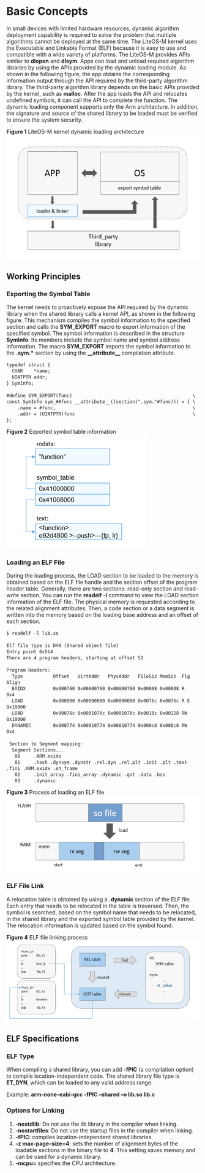 # Basic Concepts<a name="EN-US_TOPIC_0000001136130422"></a>

In small devices with limited hardware resources, dynamic algorithm deployment capability is required to solve the problem that multiple algorithms cannot be deployed at the same time. The LiteOS-M kernel uses the Executable and Linkable Format \(ELF\) because it is easy to use and compatible with a wide variety of platforms. The LiteOS-M provides APIs similar to  **dlopen**  and  **dlsym**. Apps can load and unload required algorithm libraries by using the APIs provided by the dynamic loading module. As shown in the following figure, the app obtains the corresponding information output through the API required by the third-party algorithm library. The third-party algorithm library depends on the basic APIs provided by the kernel, such as  **malloc**. After the app loads the API and relocates undefined symbols, it can call the API to complete the function. The dynamic loading component supports only the Arm architecture. In addition, the signature and source of the shared library to be loaded must be verified to ensure the system security.

**Figure  1**  LiteOS-M kernel dynamic loading architecture<a name="fig3662173651419"></a>  
![](figure/liteos-m-kernel-dynamic-loading-architecture.png "liteos-m-kernel-dynamic-loading-architecture")

## Working Principles<a name="section139861939219"></a>

### Exporting the Symbol Table<a name="section15414650102716"></a>

The kernel needs to proactively expose the API required by the dynamic library when the shared library calls a kernel API, as shown in the following figure. This mechanism compiles the symbol information to the specified section and calls the  **SYM\_EXPORT**  macro to export information of the specified symbol. The symbol information is described in the structure  **SymInfo**. Its members include the symbol name and symbol address information. The macro  **SYM\_EXPORT**  imports the symbol information to the  **.sym.\***  section by using the  **\_\_attribute\_\_**  compilation attribute.

```
typedef struct {
  CHAR    *name;
  UINTPTR addr;
} SymInfo;

#define SYM_EXPORT(func)                                            \
const SymInfo sym_##func __attribute__((section(".sym."#func))) = { \
    .name = #func,                                                  \
    .addr = (UINTPTR)func                                           \
};
```

**Figure  2**  Exported symbol table information<a name="fig1024363510159"></a>  
![](figure/exported-symbol-table-information.png "exported-symbol-table-information")

### Loading an ELF File<a name="section5221181562810"></a>

During the loading process, the LOAD section to be loaded to the memory is obtained based on the ELF file handle and the section offset of the program header table. Generally, there are two sections: read-only section and read-write section. You can run the  **readelf -l**  command to view the LOAD section information of the ELF file. The physical memory is requested according to the related alignment attributes. Then, a code section or a data segment is written into the memory based on the loading base address and an offset of each section.

```
$ readelf -l lib.so

Elf file type is DYN (Shared object file)
Entry point 0x5b4
There are 4 program headers, starting at offset 52

Program Headers:
  Type           Offset   VirtAddr   PhysAddr   FileSiz MemSiz  Flg Align
  EXIDX          0x000760 0x00000760 0x00000760 0x00008 0x00008 R   0x4
  LOAD           0x000000 0x00000000 0x00000000 0x0076c 0x0076c R E 0x10000
  LOAD           0x00076c 0x0001076c 0x0001076c 0x0010c 0x00128 RW  0x10000
  DYNAMIC        0x000774 0x00010774 0x00010774 0x000c8 0x000c8 RW  0x4

 Section to Segment mapping:
  Segment Sections...
   00     .ARM.exidx
   01     .hash .dynsym .dynstr .rel.dyn .rel.plt .init .plt .text .fini .ARM.exidx .eh_frame
   02     .init_array .fini_array .dynamic .got .data .bss
   03     .dynamic
```

**Figure  3**  Process of loading an ELF file<a name="fig15547494157"></a>  
![](figure/process-of-loading-an-elf-file.png "process-of-loading-an-elf-file")

### ELF File Link<a name="section68441639182817"></a>

A relocation table is obtained by using a  **.dynamic**  section of the ELF file. Each entry that needs to be relocated in the table is traversed. Then, the symbol is searched, based on the symbol name that needs to be relocated, in the shared library and the exported symbol table provided by the kernel. The relocation information is updated based on the symbol found.

**Figure  4**  ELF file linking process<a name="fig968155141613"></a>  
![](figure/elf-file-linking-process.png "elf-file-linking-process")

## ELF Specifications<a name="section187315541916"></a>

### ELF Type<a name="section1701552268"></a>

When compiling a shared library, you can add  **-fPIC**  \(a compilation option\) to compile location-independent code. The shared library file type is  **ET\_DYN**, which can be loaded to any valid address range.

Example:  **arm-none-eabi-gcc -fPIC –shared –o lib.so lib.c**

### Options for Linking<a name="section17292133274"></a>

1.  **-nostdlib**: Do not use the lib library in the compiler when linking.
2.  **-nostartfiles**: Do not use the startup files in the compiler when linking.
3.  **-fPIC**: compiles location-independent shared libraries.
4.  **-z max-page-size=4**: sets the number of alignment bytes of the loadable sections in the binary file to  **4**. This setting saves memory and can be used for a dynamic library.
5.  **-mcpu=**  specifies the CPU architecture.

